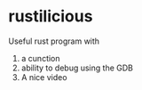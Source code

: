 # rustilicious
Useful rust program with
1. a cunction
2. ability to debug using the GDB
3. A nice video